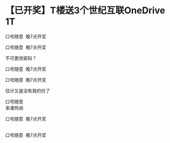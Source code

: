 # 【已开奖】T楼送3个世纪互联OneDrive 1T


口号随意&nbsp;&nbsp;晚7点开奖<br />


口号随意&nbsp;&nbsp;晚7点开奖<br />


不可更改密码？<img id="aimg_ntGeL" onclick="zoom(this, this.src, 0, 0, 0)" class="zoom" src="https://cdn.jsdelivr.net/gh/hishis/forum-master/public/images/patch.gif" onmouseover="img_onmouseoverfunc(this)" onload="thumbImg(this)" border="0" alt="" />

口号随意&nbsp;&nbsp;晚7点开奖<br />


口号随意&nbsp;&nbsp;晚7点开奖<br />


估计又是没有我的份了

口号随意<br />
来凑热闹

口号随意&nbsp;&nbsp;晚7点开奖<br />


<br />
口号随意&nbsp;&nbsp;晚7点开奖
